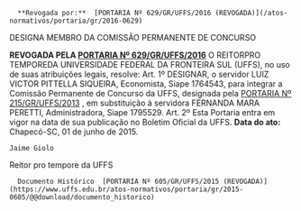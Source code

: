       **Revogada por:**  [PORTARIA Nº 629/GR/UFFS/2016 (REVOGADA)](/atos-normativos/portaria/gr/2016-0629) 

   DESIGNA MEMBRO DA COMISSÃO PERMANENTE DE CONCURSO  

 **REVOGADA PELA [PORTARIA Nº 629/GR/UFFS/2016](https://www.uffs.edu.br/atos-normativos/portaria/gr/2016-0629)**    O REITORPRO TEMPOREDA UNIVERSIDADE FEDERAL DA FRONTEIRA SUL (UFFS), no uso de suas atribuições legais, resolve:  Art. 1º DESIGNAR, o servidor LUIZ VICTOR PITTELLA SIQUEIRA, Economista, Siape 1764543, para integrar a Comissão Permanente de Concurso da UFFS, designada pela [PORTARIA Nº 215/GR/UFFS/2013](https://www.uffs.edu.br/atos-normativos/portaria/gr/2013-0215)  , em substituição à servidora FERNANDA MARA PERETTI, Administradora, Siape 1795529.  Art. 2º Esta Portaria entra em vigor na data de sua publicação no Boletim Oficial da UFFS.       **Data do ato:** Chapecó-SC, 01 de junho de 2015.   
 

    Jaime Giolo   
 Reitor pro tempore da UFFS 

      Documento Histórico  [PORTARIA Nº 605/GR/UFFS/2015 (REVOGADA)](https://www.uffs.edu.br/atos-normativos/portaria/gr/2015-0605/@@download/documento_historico)     
      